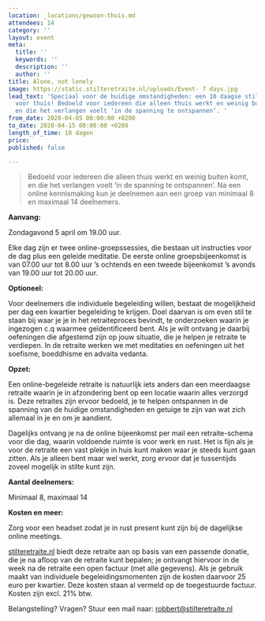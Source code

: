 ```yaml
---
location: _locations/gewoon-thuis.md
attendees: 14
category: ''
layout: event
meta:
  title: ''
  keywords: ''
  description: ''
  author: ''
title: Alone, not lonely
image: https://static.stilteretraite.nl/uploads/Event- 7 days.jpg
lead_text: 'Speciaal voor de huidige omstandigheden: een 10 daagse stilte retraite
  voor thuis! Bedoeld voor iedereen die alleen thuis werkt en weinig buiten komt,
  en die het verlangen voelt ‘in de spanning te ontspannen’. '
from_date: 2020-04-05 00:00:00 +0200
to_date: 2020-04-15 00:00:00 +0200
length_of_time: 10 dagen
price: 
published: false

---
```

> Bedoeld voor iedereen die alleen thuis werkt en weinig buiten komt, en die het verlangen voelt ‘in de spanning te ontspannen’. Na een online kennismaking kun je deelnemen aan een groep van minimaal 8 en maximaal 14 deelnemers.

**Aanvang:**

Zondagavond 5 april om 19.00 uur.

Elke dag zijn er twee online-groepssessies, die bestaan uit instructies voor de dag plus een geleide meditatie. De eerste online groepsbijeenkomst is van 07.00 uur tot 8.00 uur ’s ochtends en een tweede bijeenkomst ’s avonds van 19.00 uur tot 20.00 uur.

**Optioneel:**

Voor deelnemers die individuele begeleiding willen, bestaat de mogelijkheid per dag een kwartier begeleiding te krijgen. Doel daarvan is om even stil te staan bij waar je je in het retraiteproces bevindt, te onderzoeken waarin je ingezogen c.q waarmee geïdentificeerd bent. Als je wilt ontvang je daarbij oefeningen die afgestemd zijn op jouw situatie, die je helpen je retraite te verdiepen. In de retraite werken we met meditaties en oefeningen uit het soefisme, boeddhisme en advaita vedanta.

**Opzet:**

Een online-begeleide retraite is natuurlijk iets anders dan een meerdaagse retraite waarin je in afzondering bent op een locatie waarin alles verzorgd is. Deze retraites zijn ervoor bedoeld, je te helpen ontspannen in de spanning van de huidige omstandigheden en getuige te zijn van wat zich allemaal in je en om je aandient.

Dagelijks ontvang je na de online bijeenkomst per mail een retraite-schema voor die dag, waarin voldoende ruimte is voor werk en rust. Het is fijn als je voor de retraite een vast plekje in huis kunt maken waar je steeds kunt gaan zitten. Als je alleen bent maar wel werkt, zorg ervoor dat je tussentijds zoveel mogelijk in stilte kunt zijn.

**Aantal deelnemers:**

Minimaal 8, maximaal 14

**Kosten en meer:**

Zorg voor een headset zodat je in rust present kunt zijn bij de dagelijkse online meetings.

[stilteretraite.nl](http://stilteretraite.nl/) biedt deze retraite aan op basis van een passende donatie, die je na afloop van de retraite kunt bepalen; je ontvangt hiervoor in de week na de retraite een open factuur (met alle gegevens). Als je gebruik maakt van individuele begeleidingsmomenten zijn de kosten daarvoor 25 euro per kwartier. Deze kosten staan al vermeld op de toegestuurde factuur. Kosten zijn excl. 21% btw.

Belangstelling? Vragen? Stuur een mail naar: [robbert@stilteretraite.nl](mailto:robbert@stilteretraite.nl)